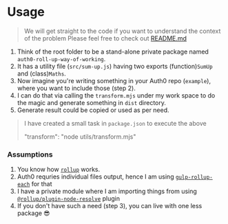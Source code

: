 # Usage

> We will get straight to the code if you want to understand the context of the problem
> Please feel free to check out [README.md](./README.md)

1. Think of the root folder to be a stand-alone private package named `auth0-roll-up-way-of-working`.
2. It has a utility file (`src/sum-up.js`) having two exports (function)`SumUp` and (class)`Maths`.
3. Now imagine you're writing something in your Auth0 repo (`example`), where you want to include those (step 2).
4. I can do that via calling the `transform.mjs` under my work space to do the magic and generate something in `dist` directory.
5. Generate result could be copied or used as per need.

> I have created a small task in `package.json` to execute the above
> 
> "transform": "node utils/transform.mjs"


### Assumptions
1. You know how [`rollup`](https://rollupjs.org/) works.
1. Auth0 requries individual files output, hence I am using [`gulp-rollup-each`](https://www.npmjs.com/package/gulp-rollup-each) for that
1. I have a private module where I am importing things from using [`@rollup/plugin-node-resolve`](https://www.npmjs.com/package/@rollup/plugin-node-resolve) plugin
1. If you don't have such a need (step 3), you can live with one less package :sunglasses: